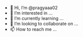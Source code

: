 - 👋 Hi, I’m @pragyaaa02
- 👀 I’m interested in ...
- 🌱 I’m currently learning ...
- 💞️ I’m looking to collaborate on ...
- 📫 How to reach me ...

<!---
pragyaaa02/pragyaaa02 is a ✨ special ✨ repository because its
`README.md` (this file) appears on your GitHub profile.
You can click the Preview link to take a look at your changes.
--->
